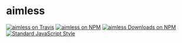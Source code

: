 # aimless

[![aimless on Travis](https://img.shields.io/travis/callmecavs/aimless.svg?style=flat-square)](https://travis-ci.org/callmecavs/aimless) [![aimless on NPM](https://img.shields.io/npm/v/aimless.svg?style=flat-square)](https://www.npmjs.com/package/aimless) [![aimless Downloads on NPM](https://img.shields.io/npm/dm/aimless.svg?style=flat-square)](https://www.npmjs.com/package/aimless) [![Standard JavaScript Style](https://img.shields.io/badge/code_style-standard-brightgreen.svg?style=flat-square)](http://standardjs.com/)
